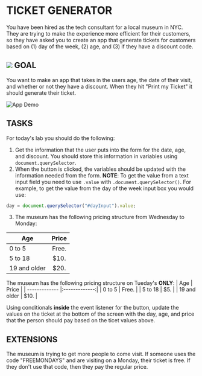 TICKET GENERATOR
=================

You have been hired as the tech consultant for a local museum in NYC. They are trying to make the experience more efficient for their customers, so they have asked you to create an app that generate tickets for customers based on (1) day of the week, (2) age, and (3) if they have a discount code.

![](https://media.giphy.com/media/wJQqAYruWObF7g1W3L/giphy.gif)
GOAL
------------
You want to make an app that takes in the users age, the date of their visit, and whether or not they have a discount. When they hit "Print my Ticket" it should generate their ticket.

![App Demo](https://media.giphy.com/media/J1uCgTBujPzOzyzOiD/giphy.gif)

TASKS
------------
For today's lab you should do the following:  
1. Get the information that the user puts into the form for the date, age, and discount. You should store this information in variables using `document.querySelector`.
2. When the button is clicked, the variables should be updated with the information needed from the form.
**NOTE**: To get the value from a text input field you need to use `.value` with `.document.querySelector()`. For example, to get the value from the day of the week input box you would use:
```javascript
day = document.querySelector("#dayInput").value;
```
3. The museum has the following pricing structure from Wednesday to Monday:

| Age           | Price         |
| ------------- |:-------------:|
| 0 to 5        | Free.         |
| 5 to 18       | $10.          |
| 19 and older  | $20.          |

The museum has the following pricing structure on Tueday's **ONLY**:
| Age           | Price         |
| ------------- |:-------------:|
| 0 to 5        | Free.         |
| 5 to 18       | $5.           |
| 19 and older  | $10.          |

Using conditionals **inside** the event listener for the button, update the values on the ticket at the bottom of the screen with the day, age, and price that the person should pay based on the ticet values above.

EXTENSIONS
------------
The museum is trying to get more people to come visit. If someone uses the code "FREEMONDAYS" and are visiting on a Monday, their ticket is free. If they don't use that code, then they pay the regular price.
